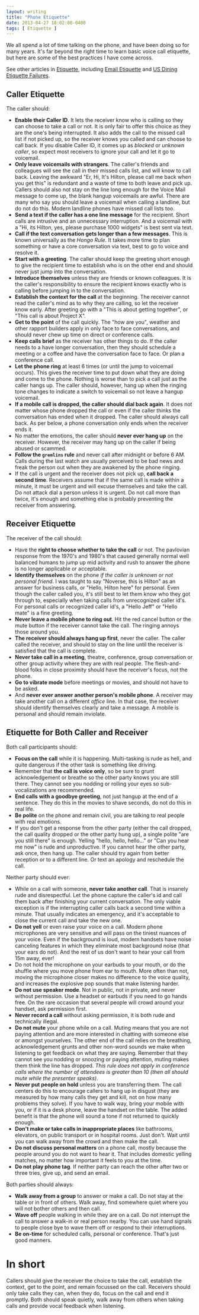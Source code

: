 ```yaml
---
layout: writing
title: "Phone Etiquette"
date: 2013-04-27 18:02:00-0400
tags: [ Etiquette ]
---
```


We all spend a lot of time talking on the phone, and have been doing so for many years. It's far beyond the right time to learn basic voice call etiquette, but here are some of the best practices I have come across.

See other articles in [Etiquette](https://hiltmon.com/blog/categories/etiquette/), including [Email Etiquette](https://hiltmon.com/blog/2012/10/24/email-etiquette/) and [US Dining Etiquette Failures](https://hiltmon.com/blog/2012/04/21/us-dining-etiquette-failures/).

<!--more-->

## Caller Etiquette

The caller should:

- **Enable their Caller ID**. It lets the receiver know who is calling so they can choose to take a call or not. It is only fair to offer this choice as they are the one's being interrupted. It also adds the call to the missed call list if not picked up, so the receiver knows you called and can choose to call back. If you disable Caller ID, it comes up as *blocked* or *unknown caller*, so expect most receivers to ignore your call and let it go to voicemail. 
- **Only leave voicemails with strangers**. The caller's friends and colleagues will see the call in their missed calls list, and will know to call back. Leaving the awkward "Er, Hi, It's Hilton, please call me back when you get this" is redundant and a waste of time to both leave and pick up. Callers should also not stay on the line long enough for the Voice Mail message to come up, the blank hangup voicemails are awful. There are many who say you should leave a voicemail when calling a landline, but do not do this. Modern landline phones have missed call lists too.
- **Send a text if the caller has a one line message** for the recipient. Short calls are intrusive and an unnecessary interruption. And a voicemail with a "Hi, its Hilton, yes, please purchase 1000 widgets" is best sent via text.
- **Call if the text conversation gets longer than a few messages**. This is known universally as the *Hongo Rule*. It takes more time to plan something or have a core conversation via text, best to go to voice and resolve it.
- **Start with a greeting**. The caller should keep the greeting short enough to give the recipient time to establish who is on the other end and should never just jump into the conversation.
- **Introduce themselves** unless they are friends or known colleagues. It is the caller's responsibility to ensure the recipient knows exactly who is calling before jumping in to the conversation.
- **Establish the context for the call** at the beginning. The receiver cannot read the caller's mind as to why they are calling, so let the receiver know early. After greeting go with a "This is about getting together", or "This call is about Project X".
- **Get to the point** of the call quickly. The "how are you", weather and other rapport builders apply in only face to face conversations, and should never chew up time on direct or conference calls.
- **Keep calls brief** as the receiver has other things to do. If the caller needs to a have longer conversation, then they should schedule a meeting or a coffee and have the conversation face to face. Or plan a conference call.
- **Let the phone ring** at least 6 times (or until the jump to voicemail occurs). This gives the receiver time to put down what they are doing and come to the phone. Nothing is worse than to pick a call just as the caller hangs up. The caller should, however, hang up when the ringing tone changes to indicate a switch to voicemail so not leave a hangup voicemail.
- **If a mobile call is dropped, the caller should dial back again**. It does not matter whose phone dropped the call or even if the caller thinks the conversation has ended when it dropped. The caller should always call back. As per below, a phone conversation only ends when the receiver ends it.
- No matter the emotions, the caller should **never ever hang up** on the receiver. However, the receiver may hang up on the caller if being abused or scammed.
- **Follow the `gremlins` rule** and never call after midnight or before 6 AM. Calls during the last watch are usually perceived to be bad news and freak the person out when they are awakened by the phone ringing.
- If the call is urgent and the receiver does not pick up, **call back a second time**. Receivers assume that if the same call is made within a minute, it must be urgent and will excuse themselves and take the call. Do not attack dial a person unless it is urgent. Do not call more than twice, it's enough and something else is probably preventing the receiver from answering.

## Receiver Etiquette

The receiver of the call should:

- Have the **right to choose whether to take the call** or not. The pavlovian response from the 1970's and 1980's that caused generally normal well balanced humans to jump up mid activity and rush to answer the phone is no longer applicable or acceptable.
- **Identify themselves** on the phone *if the caller is unknown or not  personal friend*. I was taught to say "Noverse, this is Hilton" as an answer for business calls, or "Hello, Hilton here" for personal. Even though the caller called you, it's still best to let them know who they got through to, especially when taking calls from unrecognized caller id's. For personal calls or recognized caller id's, a "Hello Jeff"  or "Hello mate" is a fine greeting.
- **Never leave a mobile phone to ring out**. Hit the red cancel button or the mute button if the receiver cannot take the call. The ringing annoys those around you.
- **The receiver should always hang up first**, never the caller. The caller called the receiver, and should to stay on the line until the receiver is satisfied that the call is complete.
- **Never take call in a meeting**, theatre, conference, group conversation or other group activity where they are with real people. The flesh-and-blood folks in close proximity should have the receiver's focus, not the phone.
- **Go to vibrate mode** before meetings or movies, and should not have to be asked.
- And **never ever answer another person's mobile phone**. A receiver may take another call on a different *office* line. In that case, the receiver should identify themselves clearly and take a message. A mobile is personal and should remain inviolate.

## Etiquette for Both Caller and Receiver

Both call participants should:

- **Focus on the call** while it is happening. Multi-tasking is rude as hell, and quite dangerous if the other task is something like driving.
- Remember that **the call is voice only**, so be sure to grunt acknowledgement or breathe so the other party knows you are still there. They cannot see you nodding or rolling your eyes so sub-vocalizations are recommended.
- **End calls with a goodbye greeting**, not just hangup at the end of a sentence. They do this in the movies to shave seconds, do not do this in real life.
- **Be polite** on the phone and remain civil, you are talking to real people with real emotions.
- If you don't get a response from the other party (either the call dropped, the call quality dropped or the other party hung up), a single polite "are you still there" is enough. Yelling "hello, hello, hello…" or "Can you hear me now" is rude and unproductive. If you cannot hear the other party, ask once, then hang up. The caller should try again from better reception or to a different line. Or text an apology and reschedule the call.

Neither party should ever:

- While on a call with someone, **never take another call**. That is insanely rude and disrespectful. Let the phone capture the caller's id and call them back after finishing your current conversation. The only viable exception is if the interrupting caller calls back a second time within a minute. That usually indicates an emergency, and it's acceptable to close the current call and take the new one.
- **Do not yell** or even raise your voice on a call. Modern phone microphones are very sensitive and will pass on the tiniest nuances of your voice. Even if the background is loud, modern handsets have noise canceling features in which they eliminate most background noise (that your ears do not). And the rest of us don't want to hear your call from 15m away, ever!
- Do not hold the microphone on your earbuds to your mouth, or do the shuffle where you move phone from ear to mouth. More often than not, moving the microphone closer makes no difference to the voice quality, and increases the explosive pop sounds that make listening harder.
- **Do not use speaker mode**. Not in public, not in private, and never without permission. Use a headset or earbuds if you need to go hands free. On the rare occasion that several people will crowd around your handset, ask permission first.
- **Never record a call** without asking permission, it is both rude and technically illegal.
- **Do not mute** your phone while on a call. Muting means that you are not paying attention and are more interested in chatting with someone else or amongst yourselves. The other end of the call relies on the breathing, acknowledgement grunts and other non-word sounds we make when listening to get feedback on what they are saying. Remember that they cannot see you nodding or snoozing or paying attention, muting makes them think the line has dropped. *This rule does not apply in conference calls where the number of attendees is greater than 10 (then all should mute while the presenter speaks)*.
- **Never put people on hold** unless you are transferring them. The call centers do this to encourage callers to hang up in disgust (they are measured by how many calls they get and kill, not on how many problems they solve). If you have to walk way, bring your mobile with you, or if it is a desk phone, leave the handset on the table. The added benefit is that the phone will sound a tone if not returned to quickly enough.
- **Don't make or take calls in inappropriate places** like bathrooms, elevators, on public transport or in hospital rooms. Just don't. Wait until you can walk away from the crowd and then make the call.
- **Do not discuss personal matters** on a phone call, mostly because the people around you do not want to hear it. That includes domestic yelling matches, no matter how important it feels to you at the time.
- **Do not play phone tag**. If neither party can reach the other after two or three tries, give up, and send an email.

Both parties should always:

- **Walk away from a group** to answer or make a call. Do not stay at the table or in front of others. Walk away, find somewhere quiet where you will not bother others and then call.
- **Wave off** people walking in while they are on a call. Do not interrupt the call to answer a walk-in or real person nearby. You can use hand signals to people close bye to wave them off or respond to their interruptions.
- **Be on-time** for scheduled calls, personal or conference. That's just good manners.

# In short

Callers should give the receiver the choice to take the call, establish the context, get to the point, and remain focussed on the call. Receivers should only take calls they can, when they do, focus on the call and end it promptly. Both should speak quietly, walk away from others when taking calls and provide vocal feedback when listening.
